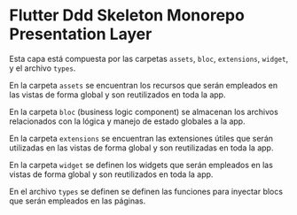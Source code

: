 # Flutter Ddd Skeleton Monorepo Presentation Layer

Esta capa está compuesta por las carpetas `assets`, `bloc`, `extensions`, `widget`, y el archivo `types`.

En la carpeta `assets` se encuentran los recursos que serán empleados en las vistas de forma global y son reutilizados en toda la app.

En la carpeta `bloc` (business logic component) se almacenan los archivos relacionados con la lógica y manejo de estado globales a la app.

En la carpeta `extensions` se encuentran las extensiones útiles que serán utilizadas en las vistas de forma global y son reutilizadas en toda la app.

En la carpeta `widget` se definen los widgets que serán empleados en las vistas de forma global y son reutilizados en toda la app.

En el archivo `types` se definen se definen las funciones para inyectar blocs que serán empleados en las páginas.
